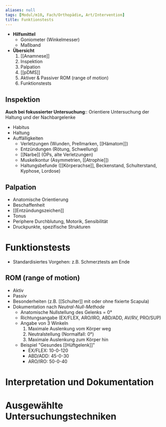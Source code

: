 ```yaml
---
aliases: null
tags: [Modul/m10, Fach/Orthopädie, Art/Intervention]
title: Funktionstests
---
```

- **Hilfsmittel**
    - Goniometer (Winkelmesser)
    - Maßband
- **Übersicht**
    1. [[Anamnese]]
    2. Inspektion
    3. Palpation
    4. [[pDMS]]
    5. Aktiver & Passiver ROM (range of motion)
    6. Funktionstests

## Inspektion

**Auch bei fokussierter Untersuchung**:: Orientiere Untersuchung der Haltung und der Nachbargelenke

- Habitus
- Haltung
- Auffälligkeiten
    - Verletzungen (Wunden, Prellmarken, [[Hämatom]])
    - Entzündungen (Rötung, Schwellung)
    - [[Narbe]] (OPs, alte Verletzungen)
    - Muskelkontur (Asymmetrien, [[Atrophie]])
    - Haltungsbefunde ([[Körperachse]], Beckenstand, Schulterstand, Kyphose, Lordose)

## Palpation

- Anatomische Orientierung
- Beschaffenheit
- [[Entzündungszeichen]]
- Tonus
- Periphere Durchblutung, Motorik, Sensibilität
- Druckpunkte, spezifische Strukturen

# Funktionstests

- Standardisiertes Vorgehen: z.B. Schmerztests am Ende

## **ROM (range of motion)**

- Aktiv
- Passiv
- Besonderheiten (z.B. [[Schulter]] mit oder ohne fixierte Scapula)
- Dokumentation nach *Neutral-Null-Methode*
    - Anatomische Nullstellung des Gelenks = 0°
    - Richtungsangabe (EX/FLEX, ARO/IRO, ABD/ADD, AV/RV, PRO/SUP)
    - Angabe von 3 Winkeln
        1. Maximale Auslenkung vom Körper weg
        2. Neutralstellung (Normalfall: 0°)
        3. Maximale Auslenkung zum Körper hin
    - Beispiel "Gesundes [[Hüftgelenk]]"
        - EX/FLEX: 10-0-120
        - ABD/ADD: 45-0-30
        - ARO/IRO: 50-0-40

# Interpretation und Dokumentation

# Ausgewählte Untersuchungstechniken

